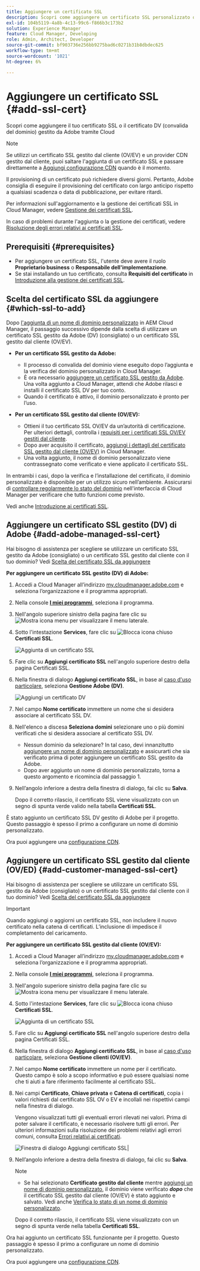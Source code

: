 ```yaml
---
title: Aggiungere un certificato SSL
description: Scopri come aggiungere un certificato SSL personalizzato o un certificato DV (convalida del dominio) gestito da Adobe utilizzando gli strumenti self-service di Cloud Manager.
exl-id: 104b5119-4a8b-4c13-99c6-f866b3c173b2
solution: Experience Manager
feature: Cloud Manager, Developing
role: Admin, Architect, Developer
source-git-commit: bf903736e256bb9275bad6c0271b31b8dbdec625
workflow-type: tm+mt
source-wordcount: '1021'
ht-degree: 6%

---
```



# Aggiungere un certificato SSL {#add-ssl-cert}

Scopri come aggiungere il tuo certificato SSL o il certificato DV (convalida del dominio) gestito da Adobe tramite Cloud

>[!NOTE]
>
>Se utilizzi un certificato SSL gestito dal cliente (OV/EV) e un provider CDN gestito dal cliente, puoi saltare l&#39;aggiunta di un certificato SSL e passare direttamente a [Aggiungi configurazione CDN](/help/implementing/cloud-manager/cdn-configurations/add-cdn-config.md) quando è il momento.

Il provisioning di un certificato può richiedere diversi giorni. Pertanto, Adobe consiglia di eseguire il provisioning del certificato con largo anticipo rispetto a qualsiasi scadenza o data di pubblicazione, per evitare ritardi.

Per informazioni sull&#39;aggiornamento e la gestione dei certificati SSL in Cloud Manager, vedere [Gestione dei certificati SSL](/help/implementing/cloud-manager/managing-ssl-certifications/managing-certificates.md).

In caso di problemi durante l&#39;aggiunta o la gestione dei certificati, vedere [Risoluzione degli errori relativi ai certificati SSL](/help/implementing/cloud-manager/managing-ssl-certifications/troubleshoot-ssl-cert.md).


## Prerequisiti {#prerequisites}

* Per aggiungere un certificato SSL, l&#39;utente deve avere il ruolo **Proprietario business** o **Responsabile dell&#39;implementazione**.
* Se stai installando un tuo certificato, consulta **Requisiti del certificato** in [Introduzione alla gestione dei certificati SSL](/help/implementing/cloud-manager/managing-ssl-certifications/introduction-to-ssl-certificates.md#requirements).

## Scelta del certificato SSL da aggiungere {#which-ssl-to-add}

Dopo [l&#39;aggiunta di un nome di dominio personalizzato](/help/implementing/cloud-manager/custom-domain-names/add-custom-domain-name.md) in AEM Cloud Manager, il passaggio successivo dipende dalla scelta di utilizzare un certificato SSL gestito da Adobe (DV) (consigliato) o un certificato SSL gestito dal cliente (OV/EV).

* **Per un certificato SSL gestito da Adobe:**
   * Il processo di convalida del dominio viene eseguito dopo l’aggiunta e la verifica del dominio personalizzato in Cloud Manager.
   * È ora necessario [aggiungere un certificato SSL gestito da Adobe](#add-adobe-managed-ssl-cert).
Una volta aggiunto a Cloud Manager, attendi che Adobe rilasci e installi il certificato SSL DV per tuo conto.
   * Quando il certificato è attivo, il dominio personalizzato è pronto per l’uso.

* **Per un certificato SSL gestito dal cliente (OV/EV):**

   * Ottieni il tuo certificato SSL OV/EV da un’autorità di certificazione. Per ulteriori dettagli, controlla i [requisiti per i certificati SSL OV/EV gestiti dal cliente](/help/implementing/cloud-manager/managing-ssl-certifications/introduction-to-ssl-certificates.md#requirements).
   * Dopo aver acquisito il certificato, [aggiungi i dettagli del certificato SSL gestito dal cliente (OV/EV)](#add-customer-managed-ssl-cert) in Cloud Manager.
   * Una volta aggiunto, il nome di dominio personalizzato viene contrassegnato come verificato e viene applicato il certificato SSL.

In entrambi i casi, dopo la verifica e l’installazione del certificato, il dominio personalizzato è disponibile per un utilizzo sicuro nell’ambiente. Assicurarsi di [controllare regolarmente lo stato del dominio](/help/implementing/cloud-manager/custom-domain-names/check-domain-name-status.md) nell&#39;interfaccia di Cloud Manager per verificare che tutto funzioni come previsto.

Vedi anche [Introduzione ai certificati SSL](/help/implementing/cloud-manager/managing-ssl-certifications/introduction-to-ssl-certificates.md).

## Aggiungere un certificato SSL gestito (DV) di Adobe {#add-adobe-managed-ssl-cert}

Hai bisogno di assistenza per scegliere se utilizzare un certificato SSL gestito da Adobe (consigliato) o un certificato SSL gestito dal cliente con il tuo dominio? Vedi [Scelta del certificato SSL da aggiungere](#which-ssl-to-add)

**Per aggiungere un certificato SSL gestito (DV) di Adobe:**

1. Accedi a Cloud Manager all’indirizzo [my.cloudmanager.adobe.com](https://my.cloudmanager.adobe.com/) e seleziona l’organizzazione e il programma appropriati.
1. Nella console **[I miei programmi](/help/implementing/cloud-manager/navigation.md#my-programs)**, seleziona il programma.
1. Nell&#39;angolo superiore sinistro della pagina fare clic su ![Mostra icona menu](https://spectrum.adobe.com/static/icons/workflow_18/Smock_ShowMenu_18_N.svg) per visualizzare il menu laterale.

1. Sotto l&#39;intestazione **Services**, fare clic su ![Blocca icona chiuso](https://spectrum.adobe.com/static/icons/workflow_18/Smock_LockClosed_18_N.svg) **Certificati SSL**.

   ![Aggiunta di un certificato SSL](/help/implementing/cloud-manager/assets/ssl/ssl-cert-add.png)

1. Fare clic su **Aggiungi certificato SSL** nell&#39;angolo superiore destro della pagina Certificati SSL.

1. Nella finestra di dialogo **Aggiungi certificato SSL**, in base al [caso d&#39;uso particolare](#which-ssl-to-add), seleziona **Gestione Adobe (DV)**.

   ![Aggiungi un certificato DV](/help/implementing/cloud-manager/assets/ssl/add-dv-certificate.png)

1. Nel campo **Nome certificato** immettere un nome che si desidera associare al certificato SSL DV.

1. Nell&#39;elenco a discesa **Seleziona domini** selezionare uno o più domini verificati che si desidera associare al certificato SSL DV.
   * Nessun dominio da selezionare? In tal caso, devi innanzitutto [aggiungere un nome di dominio personalizzato](/help/implementing/cloud-manager/custom-domain-names/add-custom-domain-name.md) e assicurarti che sia verificato prima di poter aggiungere un certificato SSL gestito da Adobe.
   * Dopo aver aggiunto un nome di dominio personalizzato, torna a questo argomento e ricomincia dal passaggio 1.

1. Nell’angolo inferiore a destra della finestra di dialogo, fai clic su **Salva**.

   Dopo il corretto rilascio, il certificato SSL viene visualizzato con un segno di spunta verde valido nella tabella **Certificati SSL**.

È stato aggiunto un certificato SSL DV gestito di Adobe per il progetto. Questo passaggio è spesso il primo a configurare un nome di dominio personalizzato.

Ora puoi aggiungere una [configurazione CDN](/help/implementing/cloud-manager/cdn-configurations/add-cdn-config.md).

## Aggiungere un certificato SSL gestito dal cliente (OV/ED) {#add-customer-managed-ssl-cert}

<!-- IF THIS TOPIC GET UPDATED, REMEMBER TO UPDATE THE STEPS ALSO IN THE "MANAGE SSL CERTIFICATES TOPIC TOO -->

Hai bisogno di assistenza per scegliere se utilizzare un certificato SSL gestito da Adobe (consigliato) o un certificato SSL gestito dal cliente con il tuo dominio? Vedi [Scelta del certificato SSL da aggiungere](#which-ssl-to-add)

>[!IMPORTANT]
>
>Quando aggiungi o aggiorni un certificato SSL, non includere il nuovo certificato nella catena di certificati. L’inclusione di impedisce il completamento del caricamento.

**Per aggiungere un certificato SSL gestito dal cliente (OV/EV):**

1. Accedi a Cloud Manager all’indirizzo [my.cloudmanager.adobe.com](https://my.cloudmanager.adobe.com/) e seleziona l’organizzazione e il programma appropriati.

1. Nella console **[I miei programmi](/help/implementing/cloud-manager/navigation.md#my-programs)**, seleziona il programma.

1. Nell&#39;angolo superiore sinistro della pagina fare clic su ![Mostra icona menu](https://spectrum.adobe.com/static/icons/workflow_18/Smock_ShowMenu_18_N.svg) per visualizzare il menu laterale.

1. Sotto l&#39;intestazione **Services**, fare clic su ![Blocca icona chiuso](https://spectrum.adobe.com/static/icons/workflow_18/Smock_LockClosed_18_N.svg) **Certificati SSL**.

   ![Aggiunta di un certificato SSL](/help/implementing/cloud-manager/assets/ssl/ssl-cert-add.png)

1. Fare clic su **Aggiungi certificato SSL** nell&#39;angolo superiore destro della pagina Certificati SSL.

1. Nella finestra di dialogo **Aggiungi certificato SSL**, in base al [caso d&#39;uso particolare](#which-ssl-to-add), seleziona **Gestione clienti (OV/EV)**.

1. Nel campo **Nome certificato** immettere un nome per il certificato.
Questo campo è solo a scopo informativo e può essere qualsiasi nome che ti aiuti a fare riferimento facilmente al certificato SSL.

1. Nei campi **Certificato**, **Chiave privata** e **Catena di certificati**, copia i valori richiesti dal certificato SSL OV o EV e incollali nei rispettivi campi nella finestra di dialogo.

   Vengono visualizzati tutti gli eventuali errori rilevati nei valori. Prima di poter salvare il certificato, è necessario risolvere tutti gli errori. Per ulteriori informazioni sulla risoluzione dei problemi relativi agli errori comuni, consulta [Errori relativi ai certificati](#certificate-errors).

   ![Finestra di dialogo Aggiungi certificato SSL](/help/implementing/cloud-manager/assets/ssl/ssl-cert-02.png)|

1. Nell’angolo inferiore a destra della finestra di dialogo, fai clic su **Salva**.

   >[!NOTE]
   >
   >* Se hai selezionato **Certificato gestito dal cliente** mentre [aggiungi un nome di dominio personalizzato](/help/implementing/cloud-manager/custom-domain-names/add-custom-domain-name.md), il dominio viene verificato ***dopo*** che il certificato SSL gestito dal cliente (OV/EV) è stato aggiunto e salvato. Vedi anche [Verifica lo stato di un nome di dominio personalizzato](/help/implementing/cloud-manager/custom-domain-names/check-domain-name-status.md#how-to).

   Dopo il corretto rilascio, il certificato SSL viene visualizzato con un segno di spunta verde nella tabella **Certificati SSL**.

Ora hai aggiunto un certificato SSL funzionante per il progetto. Questo passaggio è spesso il primo a configurare un nome di dominio personalizzato.

Ora puoi aggiungere una [configurazione CDN](/help/implementing/cloud-manager/cdn-configurations/add-cdn-config.md).























<!--
## Add an SSL certificate {#add-ssl-cert}

1. Log into Cloud Manager at [my.cloudmanager.adobe.com](https://my.cloudmanager.adobe.com/) and select the appropriate program.
1. On the **[My Programs](/help/implementing/cloud-manager/navigation.md#my-programs)** console, select the program.
1. In the upper-left corner of the page, click ![Show menu icon](https://spectrum.adobe.com/static/icons/workflow_18/Smock_ShowMenu_18_N.svg) to reveal the side menu. 
1. Under the **Services** heading, click ![Lock closed icon](https://spectrum.adobe.com/static/icons/workflow_18/Smock_LockClosed_18_N.svg) **SSL Certificates**. 

   ![Adding an SSL certificate](/help/implementing/cloud-manager/assets/ssl/ssl-cert-add.png)

1. Near the upper-right corner of the SSL Certificates page, click **Add SSL Certificate**.

1. In the **Add SSL certificate** dialog box, based on [your particular use case](/help/implementing/cloud-manager/managing-ssl-certifications/introduction-to-ssl-certificates.md), do one of the following:

    | | Use case | Steps |
    | --- | --- | --- |
    | 1 | **Add an Adobe managed (DV) certificate** | **To add an Adobe managed (DV) SSL certificate:**<br>a. In the **Add SSL Certificate** dialog box, select the certificate type **Adobe managed (DV)**.<br>![Add a DV certificate](/help/implementing/cloud-manager/assets/ssl/add-dv-certificate.png)<br>b. In the **Certificate name** field, enter a name you want associated with the certificate.<br>c. In the **Select domains** drop-down list, select one or more domains that you want associated with the DV SSL certificate.<br>No domains to select? If so, it means that you must first add a custom domain name and ensure it is verified before you can add an SSL certificate. See [Add a custom domain name](/help/implementing/cloud-manager/custom-domain-names/add-custom-domain-name.md). When you are finished adding a custom domain name, return to this topic and begin at step 1 again.<br>d. Continue to step 7. |
    | 2 | **Add a customer managed (OV/EV) certificate** | **To add a customer managed (OV/EV) SSL certificate:**<br>a. In the **Add SSL Certificate** dialog box, select the certificate type **Customer managed (OV/EV)**.<br>b. In the **Certificate name** field, enter a name for your certificate. This field is for informational purposes only and can be any name that helps you reference your SSL certificate easily.<br>c. In the **Certificate**, **Private key**, and **Certificate chain** fields, paste the required values into their respective fields.<br>![Add SSL certificate dialog box](/help/implementing/cloud-manager/assets/ssl/ssl-cert-02.png)<br>Any detected errors in values are displayed. Before you can save your certificate, you must address all errors. See [Certificate Errors](#certificate-errors) to learn more about troubleshooting common errors.<br>d. Continue to step 7. | 

1. In the lower-right corner of the dialog box, click **Save**.

    >[!NOTE]
    >
    >* If you selected **Adobe managed certificate** while [adding a custom domain name](/help/implementing/cloud-manager/custom-domain-names/add-custom-domain-name.md), the domain is verified with the added certificate when the custom domain is added. 
    >
    >* If you selected **Customer managed certificate** while [adding a custom domain name](/help/implementing/cloud-manager/custom-domain-names/add-custom-domain-name.md), the domain is verified ***after*** the customer managed (OV/EV) SSL certificate is added and saved. See also [Check the status of a custom domain name](/help/implementing/cloud-manager/custom-domain-names/check-domain-name-status.md#how-to).

    After the SSL certificate is successfully issued, it is displayed with a green verified check mark in the **SSL Certificates** table. 

    You now have added a working SSL certificate for your project. This step is often the first to set up a custom domain name. 
    

* To learn about updating and managing your SSL certificates in Cloud Manager, see [Manage SSL certificates](/help/implementing/cloud-manager/managing-ssl-certifications/managing-certificates.md).

* If you are having issues adding or managing your certificates, see [Troubleshoot SSL certificate errors](/help/implementing/cloud-manager/managing-ssl-certifications/troubleshoot-ssl-cert.md). -->
